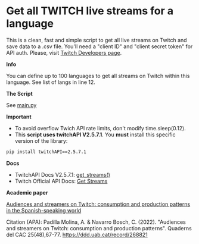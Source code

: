 # Get all TWITCH live streams for a language
This is a clean, fast and simple script to get all live streams on Twitch and save data to a .csv file. You'll need a "client ID" and "client secret token" for API auth. Please, visit [Twitch Developers page](https://dev.twitch.tv/). 

**Info**

You can define up to 100 languages to get all streams on Twitch within this language. See list of langs in line 12.

**The Script**

See [main.py](https://github.com/AdriaPadilla/get_twitch_live_streams/blob/main/main.py)

**Important**
- To avoid overflow Twich API rate limits, don't modify time.sleep(0.12). 
- This **script uses twitchAPI V2.5.7.1**. You **must** install this specific version of the library:
```bash
pip install twitchAPI==2.5.7.1
```

**Docs**
- TwitchAPI Docs V2.5.7.1: [get_streams()](https://pytwitchapi.readthedocs.io/en/v2.5.7/modules/twitchAPI.twitch.html#twitchAPI.twitch.Twitch.get_streams)
- Twitch Official API Docs: [Get Streams](https://dev.twitch.tv/docs/api/reference/#get-streams)

**Academic paper**

[Audiences and streamers on Twitch: consumption and production patterns in the Spanish-speaking world](https://www.cac.cat/sites/default/files/2022-11/Q48_Padilla_Navarro_EN.pdf)

Citation (APA): Padilla Molina, A. & Navarro Bosch, C. (2022). "Audiences and streamers on Twitch: consumption and production patterns". Quaderns del CAC 25(48),67-77. https://ddd.uab.cat/record/268821
